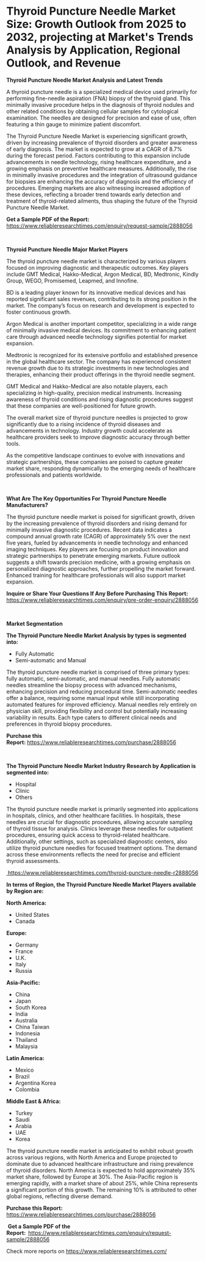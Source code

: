 <p><h1>Thyroid Puncture Needle Market Size: Growth Outlook from 2025 to 2032, projecting at Market's Trends Analysis by Application, Regional Outlook, and Revenue</h1></p><p><strong>Thyroid Puncture Needle Market Analysis and Latest Trends</strong></p>
<p><p>A thyroid puncture needle is a specialized medical device used primarily for performing fine-needle aspiration (FNA) biopsy of the thyroid gland. This minimally invasive procedure helps in the diagnosis of thyroid nodules and other related conditions by obtaining cellular samples for cytological examination. The needles are designed for precision and ease of use, often featuring a thin gauge to minimize patient discomfort.</p><p>The Thyroid Puncture Needle Market is experiencing significant growth, driven by increasing prevalence of thyroid disorders and greater awareness of early diagnosis. The market is expected to grow at a CAGR of 8.7% during the forecast period. Factors contributing to this expansion include advancements in needle technology, rising healthcare expenditure, and a growing emphasis on preventive healthcare measures. Additionally, the rise in minimally invasive procedures and the integration of ultrasound guidance for biopsies are enhancing the accuracy of diagnosis and the efficiency of procedures. Emerging markets are also witnessing increased adoption of these devices, reflecting a broader trend towards early detection and treatment of thyroid-related ailments, thus shaping the future of the Thyroid Puncture Needle Market.</p></p>
<p><strong>Get a Sample PDF of the Report:&nbsp;</strong> <a href="https://www.reliableresearchtimes.com/enquiry/request-sample/2888056?utm_campaign=3088&utm_medium=2&utm_source=Github&utm_content=ia&utm_term=14032025&utm_id=thyroid-puncture-needle">https://www.reliableresearchtimes.com/enquiry/request-sample/2888056</a></p>
<p>&nbsp;</p>
<p><strong>Thyroid Puncture Needle Major Market Players</strong></p>
<p><p>The thyroid puncture needle market is characterized by various players focused on improving diagnostic and therapeutic outcomes. Key players include GMT Medical, Hakko-Medical, Argon Medical, BD, Medtronic, Kindly Group, WEGO, Promisemed, Leapmed, and Innofine. </p><p>BD is a leading player known for its innovative medical devices and has reported significant sales revenues, contributing to its strong position in the market. The company’s focus on research and development is expected to foster continuous growth. </p><p>Argon Medical is another important competitor, specializing in a wide range of minimally invasive medical devices. Its commitment to enhancing patient care through advanced needle technology signifies potential for market expansion. </p><p>Medtronic is recognized for its extensive portfolio and established presence in the global healthcare sector. The company has experienced consistent revenue growth due to its strategic investments in new technologies and therapies, enhancing their product offerings in the thyroid needle segment.</p><p>GMT Medical and Hakko-Medical are also notable players, each specializing in high-quality, precision medical instruments. Increasing awareness of thyroid conditions and rising diagnostic procedures suggest that these companies are well-positioned for future growth. </p><p>The overall market size of thyroid puncture needles is projected to grow significantly due to a rising incidence of thyroid diseases and advancements in technology. Industry growth could accelerate as healthcare providers seek to improve diagnostic accuracy through better tools. </p><p>As the competitive landscape continues to evolve with innovations and strategic partnerships, these companies are poised to capture greater market share, responding dynamically to the emerging needs of healthcare professionals and patients worldwide.</p></p>
<p>&nbsp;</p>
<p><strong>What Are The Key Opportunities For Thyroid Puncture Needle Manufacturers?</strong></p>
<p><p>The thyroid puncture needle market is poised for significant growth, driven by the increasing prevalence of thyroid disorders and rising demand for minimally invasive diagnostic procedures. Recent data indicates a compound annual growth rate (CAGR) of approximately 5% over the next five years, fueled by advancements in needle technology and enhanced imaging techniques. Key players are focusing on product innovation and strategic partnerships to penetrate emerging markets. Future outlook suggests a shift towards precision medicine, with a growing emphasis on personalized diagnostic approaches, further propelling the market forward. Enhanced training for healthcare professionals will also support market expansion.</p></p>
<p><strong>Inquire or Share Your Questions If Any Before Purchasing This Report:</strong> <a href="https://www.reliableresearchtimes.com/enquiry/pre-order-enquiry/2888056?utm_campaign=3088&utm_medium=2&utm_source=Github&utm_content=ia&utm_term=14032025&utm_id=thyroid-puncture-needle">https://www.reliableresearchtimes.com/enquiry/pre-order-enquiry/2888056</a></p>
<p>&nbsp;</p>
<p><strong>Market Segmentation</strong></p>
<p><strong>The Thyroid Puncture Needle Market Analysis by types is segmented into:</strong></p>
<p><ul><li> Fully Automatic</li><li>Semi-automatic and Manual </li></ul></p>
<p><p>The thyroid puncture needle market is comprised of three primary types: fully automatic, semi-automatic, and manual needles. Fully automatic needles streamline the biopsy process with advanced mechanisms, enhancing precision and reducing procedural time. Semi-automatic needles offer a balance, requiring some manual input while still incorporating automated features for improved efficiency. Manual needles rely entirely on physician skill, providing flexibility and control but potentially increasing variability in results. Each type caters to different clinical needs and preferences in thyroid biopsy procedures.</p></p>
<p><strong>Purchase this Report:&nbsp;</strong><a href="https://www.reliableresearchtimes.com/purchase/2888056?utm_campaign=3088&utm_medium=2&utm_source=Github&utm_content=ia&utm_term=14032025&utm_id=thyroid-puncture-needle">https://www.reliableresearchtimes.com/purchase/2888056</a></p>
<p>&nbsp;</p>
<p><strong>The Thyroid Puncture Needle Market Industry Research by Application is segmented into:</strong></p>
<p><ul><li> Hospital</li><li>Clinic</li><li>Others </li></ul></p>
<p><p>The thyroid puncture needle market is primarily segmented into applications in hospitals, clinics, and other healthcare facilities. In hospitals, these needles are crucial for diagnostic procedures, allowing accurate sampling of thyroid tissue for analysis. Clinics leverage these needles for outpatient procedures, ensuring quick access to thyroid-related healthcare. Additionally, other settings, such as specialized diagnostic centers, also utilize thyroid puncture needles for focused treatment options. The demand across these environments reflects the need for precise and efficient thyroid assessments.</p></p>
<p><a href="https://www.reliableresearchtimes.com/thyroid-puncture-needle-r2888056?utm_campaign=3088&utm_medium=2&utm_source=Github&utm_content=ia&utm_term=14032025&utm_id=thyroid-puncture-needle">&nbsp;https://www.reliableresearchtimes.com/thyroid-puncture-needle-r2888056</a></p>
<p><strong>In terms of Region, the Thyroid Puncture Needle Market Players available by Region are:</strong></p>
<p>
    <p> <strong> North America: </strong>
        <ul>
            <li>United States</li>
            <li>Canada</li>
        </ul>
        </p> 
    <p> <strong> Europe: </strong>
        <ul>
            <li>Germany</li>
            <li>France</li>
            <li>U.K.</li>
            <li>Italy</li>
            <li>Russia</li>
        </ul>
        </p> 
    <p> <strong> Asia-Pacific: </strong>
        <ul>
            <li>China</li>
            <li>Japan</li>
            <li>South Korea</li>
            <li>India</li>
            <li>Australia</li>
            <li>China Taiwan</li>
            <li>Indonesia</li>
            <li>Thailand</li>
            <li>Malaysia</li>
        </ul>
        </p> 
    <p> <strong> Latin America: </strong>
        <ul>
            <li>Mexico</li>
            <li>Brazil</li>
            <li>Argentina Korea</li>
            <li>Colombia</li>
        </ul>
        </p> 
    <p> <strong> Middle East & Africa: </strong>
        <ul>
            <li>Turkey</li>
            <li>Saudi</li>
            <li>Arabia</li>
            <li>UAE</li>
            <li>Korea</li>
        </ul>
    </p>
    </p>
<p><p>The thyroid puncture needle market is anticipated to exhibit robust growth across various regions, with North America and Europe projected to dominate due to advanced healthcare infrastructure and rising prevalence of thyroid disorders. North America is expected to hold approximately 35% market share, followed by Europe at 30%. The Asia-Pacific region is emerging rapidly, with a market share of about 25%, while China represents a significant portion of this growth. The remaining 10% is attributed to other global regions, reflecting diverse demand.</p></p>
<p><strong>Purchase this Report: </strong><a href="https://www.reliableresearchtimes.com/purchase/2888056?utm_campaign=3088&utm_medium=2&utm_source=Github&utm_content=ia&utm_term=14032025&utm_id=thyroid-puncture-needle">https://www.reliableresearchtimes.com/purchase/2888056</a></p>
<p>&nbsp;<strong>Get a Sample PDF of the Report:&nbsp;&nbsp;</strong><a href="https://www.reliableresearchtimes.com/enquiry/request-sample/2888056?utm_campaign=3088&utm_medium=2&utm_source=Github&utm_content=ia&utm_term=14032025&utm_id=thyroid-puncture-needle">https://www.reliableresearchtimes.com/enquiry/request-sample/2888056</a></p>
<p><strong></strong></p>
<p>Check more reports on <a href="https://www.reliableresearchtimes.com/?utm_campaign=3088&utm_medium=2&utm_source=Github&utm_content=ia&utm_term=14032025&utm_id=thyroid-puncture-needle">https://www.reliableresearchtimes.com/</a></p>